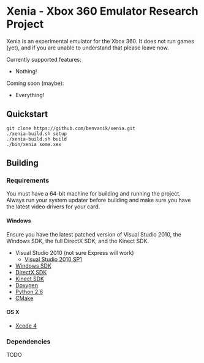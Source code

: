 Xenia - Xbox 360 Emulator Research Project
==========================================

Xenia is an experimental emulator for the Xbox 360. It does not run games (yet),
and if you are unable to understand that please leave now.

Currently supported features:

* Nothing!

Coming soon (maybe):

* Everything!

## Quickstart

    git clone https://github.com/benvanik/xenia.git
    ./xenia-build.sh setup
    ./xenia-build.sh build
    ./bin/xenia some.xex

## Building

### Requirements

You must have a 64-bit machine for building and running the project. Always
run your system updater before building and make sure you have the latest
video drivers for your card.

#### Windows

Ensure you have the latest patched version of Visual Studio 2010, the
Windows SDK, the full DirectX SDK, and the Kinect SDK.

* Visual Studio 2010 (not sure Express will work)
  * [Visual Studio 2010 SP1](http://msdn.microsoft.com/en-us/vstudio/aa718359)
* [Windows SDK](http://www.microsoft.com/download/en/details.aspx?id=8279)
* [DirectX SDK](http://msdn.microsoft.com/en-us/directx/)
* [Kinect SDK](http://www.kinectforwindows.org/download/)
* [Doxygen](http://www.stack.nl/~dimitri/doxygen/download.html#latestsrc)
* [Python 2.6](http://www.python.org/getit/releases/2.6/)
* [CMake](http://www.cmake.org/cmake/resources/software.html)

#### OS X

* [Xcode 4](http://developer.apple.com/xcode/)

### Dependencies

TODO
